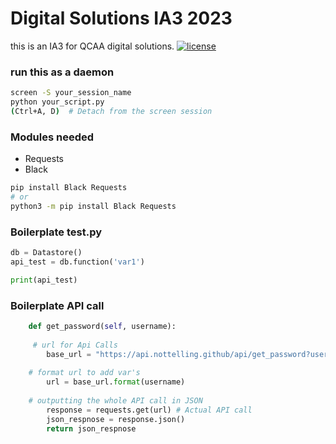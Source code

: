 # Digital Solutions IA3 2023

this is an IA3 for QCAA digital solutions.
[![license](https://img.shields.io/github/license/khuedoan/homelab?style=flat-square&logo=gnu&logoColor=white)](https://www.gnu.org/licenses/gpl-3.0.html)
### run this as a daemon

```bash
screen -S your_session_name
python your_script.py
(Ctrl+A, D)  # Detach from the screen session
```

### Modules needed
- Requests
- Black
```bash
pip install Black Requests
# or
python3 -m pip install Black Requests
```
### Boilerplate test.py
```python
db = Datastore()
api_test = db.function('var1')

print(api_test)
```

### Boilerplate API call
```python
    def get_password(self, username):
     
     # url for Api Calls
        base_url = "https://api.nottelling.github/api/get_password?username={}"
    
    # format url to add var's
        url = base_url.format(username)
    
    # outputting the whole API call in JSON
        response = requests.get(url) # Actual API call
        json_respnose = response.json()
        return json_respnose
```